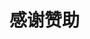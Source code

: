 # 感谢赞助

<!DOCTYPE html>
<html>
<body>

<div id="sp"></div>

<script>
function getZanzhu() {
  // 创建一个新的XMLHttpRequest对象
  const xhr = new XMLHttpRequest();
  // 设置请求的URL
  xhr.open('GET', 'https://nsc6.nstarmc.cn/servers/zanzhu.txt');  // 设置请求的响应类型为文本
  xhr.responseType = 'text';
  // 注册一个监听器，当请求完成时触发
  xhr.onload = function() {
    if (xhr.status === 200) {
      // 请求成功，将响应的内容插入到指定的div中
      document.getElementById('sp').innerHTML = xhr.response;
    } else {
      // 请求失败，在控制台中输出错误信息
      console.error('请求失败:', xhr.status, xhr.statusText);
    }
  };

  // 发送请求
  xhr.send();
}

// 调用getZanzhu函数
getZanzhu();
</script>

</body>
</html>





